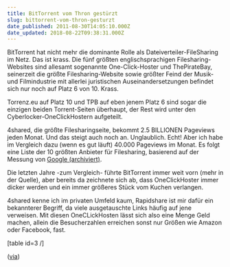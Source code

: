 ```yaml
---
title: BitTorrent vom Thron gestürzt
slug: bittorrent-vom-thron-gesturzt
date_published: 2011-08-30T14:05:10.000Z
date_updated: 2018-08-22T09:38:31.000Z
---
```


BitTorrent hat nicht mehr die dominante Rolle als Dateiverteiler-FileSharing im Netz. Das ist krass. Die fünf größten englischsprachigen Filesharing-Websites sind allesamt sogenannte One-Click-Hoster und ThePirateBay, seinerzeit die größte Filesharing-Website sowie größter Feind der Musik- und Filmindustrie mit allerlei juristischen Auseinandersetzungen befindet sich nur noch auf Platz 6 von 10. Krass.

Torrenz.eu auf Platz 10 und TPB auf eben jenem Platz 6 sind sogar die einzigen beiden Torrent-Seiten überhaupt, der Rest wird unter den Cyberlocker-OneClickHostern aufgeteilt.

4shared, die größte Filesharingseite, bekommt 2.5 BILLIONEN Pageviews jeden Monat. Und das steigt auch noch an. Unglaublich. Echt! Aber ich habe im Vergleich dazu (wenn es gut läuft) 40.000 Pageviews im Monat. Es folgt eine Liste der 10 größten Anbieter für Filesharing, basierend auf der Messung von [Google (archiviert)](http://web.archive.org/web/20100831045912/http://www.google.com/adplanner/static/top1000/).

Die letzten Jahre -zum Vergleich- führte BitTorrent immer weit vorn (mehr in der Quelle), aber bereits da zeichnete sich ab, dass OneClickHoster immer dicker werden und ein immer größeres Stück vom Kuchen verlangen.

4shared kenne ich im privaten Umfeld kaum, Rapidshare ist mir dafür ein bekannterer Begriff, da viele ausgetauschte Links häufig auf jene verweisen. Mit diesen OneCLickHosten lässt sich also eine Menge Geld machen, allein die Besucherzahlen erreichen sonst nur Größen wie Amazon oder Facebook, fast.

[table id=3 /]

([via](http://torrentfreak.com/top-10-largest-file-sharing-sites-110828/))
